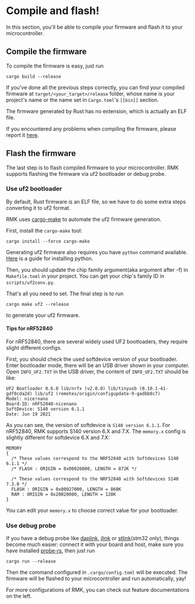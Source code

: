 # Compile and flash!

In this section, you'll be able to compile your firmware and flash it to your microcontroller.

## Compile the firmware

To compile the firmware is easy, just run

```shell
cargo build --release
```

If you've done all the previous steps correctly, you can find your compiled firmware at `target/<your_target>/release` folder, whose name is your project's name or the name set in `Cargo.toml`'s `[[bin]]` section.

The firmware generated by Rust has no extension, which is actually an ELF file.

If you encountered any problems when compiling the firmware, please report it [here](https://github.com/HaoboGu/rmk/issues).

## Flash the firmware

The last step is to flash compiled firmware to your microcontroller. RMK supports flashing the firmware via uf2 bootloader or debug probe. 


### Use uf2 bootloader

By default, Rust firmware is an ELF file, so we have to do some extra steps converting it to uf2 format.

RMK uses [cargo-make](https://github.com/sagiegurari/cargo-make) to automate the uf2 firmware generation.

First, install the `cargo-make` tool:

```shell
cargo install --force cargo-make
```

Generating uf2 firmware also requires you have `python` command available. [Here](https://wiki.python.org/moin/BeginnersGuide/Download) is a guide for installing python.

Then, you should update the chip family argument(aka argument after -f) in `Makefile.toml` in your project. You can get your chip's family ID in `scripts/uf2conv.py`.

That's all you need to set. The final step is to run

```shell
cargo make uf2 --release
```

to generate your uf2 firmware.

#### Tips for nRF52840

For nRF52840, there are several widely used UF2 bootloaders, they require slight different configs.

First, you should check the used softdevice version of your bootloader. Enter bootloader mode, there will be an USB driver shown in your computer. Open `INFO_UF2.TXT` in the USB driver, the content of `INFO_UF2.TXT` should be like:

```
UF2 Bootloader 0.6.0 lib/nrfx (v2.0.0) lib/tinyusb (0.10.1-41-gdf0cda2d) lib/uf2 (remotes/origin/configupdate-9-gadbb8c7)
Model: nice!nano
Board-ID: nRF52840-nicenano
SoftDevice: S140 version 6.1.1
Date: Jun 19 2021
```

As you can see, the version of softdevice is `S140 version 6.1.1`. For nRF52840, RMK supports S140 version 6.X and 7.X. The `memory.x` config is slightly different for softdevice 6.X and 7.X:

```ld
MEMORY
{
  /* These values correspond to the NRF52840 with Softdevices S140 6.1.1 */
  /* FLASH : ORIGIN = 0x00026000, LENGTH = 872K */

  /* These values correspond to the NRF52840 with Softdevices S140 7.3.0 */
  FLASH : ORIGIN = 0x00027000, LENGTH = 868K
  RAM : ORIGIN = 0x20020000, LENGTH = 128K
}
```

You can edit your `memory.x` to choose correct value for your bootloader.

### Use debug probe

If you have a debug probe like [daplink](https://daplink.io/), [jlink](https://www.segger.com/products/debug-probes/j-link/) or [stlink](https://github.com/stlink-org/stlink)(stm32 only), things become much easier: connect it with your board and host, make sure you have installed [probe-rs](https://probe.rs/), then just run

```shell
cargo run --release
```

Then the command configured in `.cargo/config.toml` will be executed. The firmware will be flashed to your microcontroller and run automatically, yay!

For more configurations of RMK, you can check out feature documentations on the left.